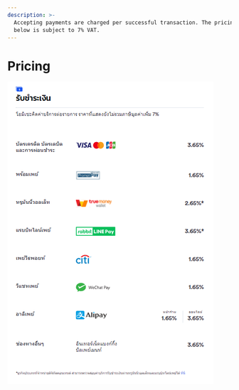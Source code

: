 ```yaml
---
description: >-
  Accepting payments are charged per successful transaction. The pricing shown
  below is subject to 7% VAT.
---
```


# Pricing

![](<../../.gitbook/assets/image (7) (1).png>)
